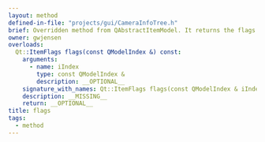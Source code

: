 ```yaml
---
layout: method
defined-in-file: "projects/gui/CameraInfoTree.h"
brief: Overridden method from QAbstractItemModel. It returns the flags associated with an index.
owner: gwjensen
overloads:
  Qt::ItemFlags flags(const QModelIndex &) const:
    arguments:
      - name: iIndex
        type: const QModelIndex &
        description: __OPTIONAL__
    signature_with_names: Qt::ItemFlags flags(const QModelIndex & iIndex) const
    description: __MISSING__
    return: __OPTIONAL__
title: flags
tags:
  - method
---
```


